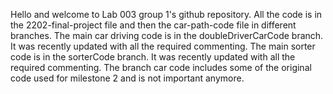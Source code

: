 Hello and welcome to Lab 003 group 1's github repository.
All the code is in the 2202-final-project file and then the car-path-code file in different branches. 
The main car driving code is in the doubleDriverCarCode branch. It was recently updated with all the required commenting.
The main sorter code is in the sorterCode branch. It was recently updated with all the required commenting.
The branch car code includes some of the original code used for milestone 2 and is not important anymore.
